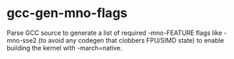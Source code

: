 # gcc-gen-mno-flags
Parse GCC source to generate a list of required -mno-FEATURE flags like -mno-sse2 (to avoid any codegen that clobbers FPU/SIMD state) to enable building the kernel with -march=native.
